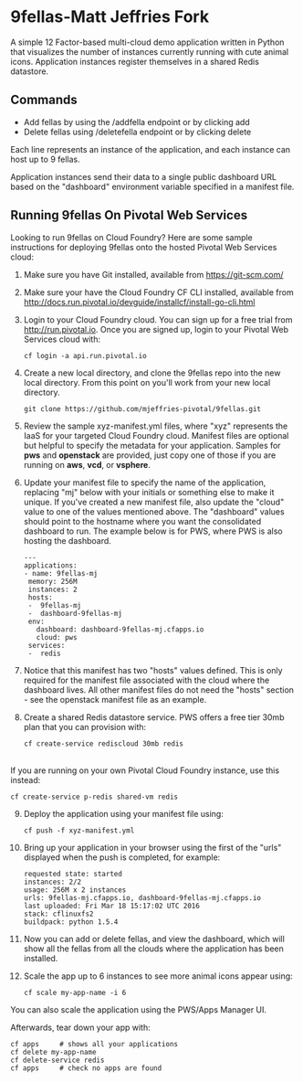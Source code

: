 # 9fellas-Matt Jeffries Fork

A simple 12 Factor-based multi-cloud demo application written in Python that visualizes the number of instances currently running with cute animal icons. Application instances register themselves in a shared Redis datastore.

## Commands

- Add fellas by using the /addfella endpoint or by clicking add
- Delete fellas using /deletefella endpoint or by clicking delete

Each line represents an instance of the application, and each instance can host up to 9 fellas.

Application instances send their data to a single public dashboard URL based on the "dashboard" environment variable specified in a manifest file.

## Running 9fellas On Pivotal Web Services

Looking to run 9fellas on Cloud Foundry? Here are some sample instructions for deploying 9fellas onto the hosted Pivotal Web Services cloud:

1. Make sure you have Git installed, available from https://git-scm.com/
2. Make sure your have the Cloud Foundry CF CLI installed, available from http://docs.run.pivotal.io/devguide/installcf/install-go-cli.html
3. Login to your Cloud Foundry cloud. You can sign up for a free trial from http://run.pivotal.io. Once you are signed up, login to your Pivotal Web
Services cloud with:<br/>
   ```
   cf login -a api.run.pivotal.io
   ```
4. Create a new local directory, and clone the 9fellas repo into the new local directory.  From this point on you'll work from your new local directory.<br/>
   ```
   git clone https://github.com/mjeffries-pivotal/9fellas.git
   ```
5. Review the sample xyz-manifest.yml files, where "xyz" represents the IaaS for your targeted Cloud Foundry cloud.  Manifest files are optional but helpful
to specify the metadata for your application.  Samples for **pws** and **openstack** are provided, just copy one of those if you are running on **aws**, **vcd**, or **vsphere**.
6. Update your manifest file to specify the name of the application, replacing "mj" below with your initials or something else to make it unique.  If you've
created a new manifest file, also update the "cloud" value to one of the values mentioned above.  The "dashboard" values should point to the hostname where
you want the consolidated dashboard to run.  The example below is for PWS, where PWS is also hosting the dashboard.

    ```
    ---
    applications:
    - name: 9fellas-mj
     memory: 256M
     instances: 2
     hosts:
     -  9fellas-mj
     -  dashboard-9fellas-mj
     env:
       dashboard: dashboard-9fellas-mj.cfapps.io
       cloud: pws
     services:
     -  redis
     ```

7. Notice that this manifest has two "hosts" values defined.  This is only required for the manifest file associated with the cloud where
the dashboard lives.  All other manifest files do not need the "hosts" section - see the openstack manifest file as an example.
8. Create a shared Redis datastore service. PWS offers a free tier 30mb plan that you can provision with:<br/>
   ```
   cf create-service rediscloud 30mb redis
   ```
  <br/>If you are running on your own Pivotal Cloud Foundry instance, use this instead:<br/>
   ```
   cf create-service p-redis shared-vm redis
   ```
9. Deploy the application using your manifest file using:<br/>
   ```
   cf push -f xyz-manifest.yml
   ```
10. Bring up your application in your browser using the first of the "urls" displayed when the push is completed, for example:<br/>

    ```
    requested state: started
    instances: 2/2
    usage: 256M x 2 instances
    urls: 9fellas-mj.cfapps.io, dashboard-9fellas-mj.cfapps.io
    last uploaded: Fri Mar 18 15:17:02 UTC 2016
    stack: cflinuxfs2
    buildpack: python 1.5.4
    ```

11. Now you can add or delete fellas, and view the dashboard, which will show all the fellas from all the clouds where the application has been installed.
12. Scale the app up to 6 instances to see more animal icons appear using:<br/>

    ```
    cf scale my-app-name -i 6
    ```

  You can also scale the application using the PWS/Apps Manager UI.

Afterwards, tear down your app with:
```
cf apps     # shows all your applications
cf delete my-app-name
cf delete-service redis
cf apps 	# check no apps are found
```
